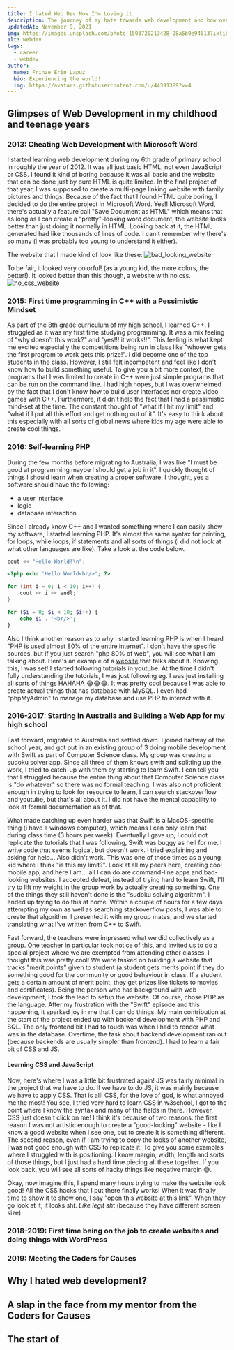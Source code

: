 ```yaml
---
title: I hated Web Dev Now I'm Loving it
description: The journey of my hate towards web development and how overtime I saw the beauty in it and eventually turning it to my career
updatedAt: November 9, 2021
img: https://images.unsplash.com/photo-1593720213428-28a5b9e94613?ixlib=rb-1.2.1&ixid=MnwxMjA3fDB8MHxwaG90by1wYWdlfHx8fGVufDB8fHx8&auto=format&fit=crop&w=2670&q=80
alt: webdev
tags:
  - career
  - webdev
author:
  name: Frinze Erin Lapuz
  bio: Experiencing the world!
  img: https://avatars.githubusercontent.com/u/44391389?v=4
---
```


## Glimpses of Web Development in my childhood and teenage years

### 2013: Cheating Web Development with Microsoft Word
I started learning web development during my 6th grade of primary school in roughly the year of 2012. It was all just basic HTML, not even JavaScript or CSS. I found it kind of boring because it was all basic and the website that can be done just by pure HTML is quite limited. In the final project of that year, I was supposed to create a multi-page linking website with family pictures and things. Because of the fact that I found HTML quite boring, I decided to do the entire project in Microsoft Word. Yes!! Microsoft Word, there's actually a feature call "Save Document as HTML" which means that as long as I can create a "pretty"-looking word document, the website looks better than just doing it normally in HTML. Looking back at it, the HTML generated had like thousands of lines of code. I can't remember why there's so many (i was probably too young to understand it either).

The website that I made kind of look like these:
![bad_looking_website](https://www.uwpgroup.co.uk/wp-content/uploads/2014/04/accept_jesus_forever.png)

To be fair, it looked very colorful! (as a young kid, the more colors, the better!). It looked better than this though, a website with no css.
![no_css_website](https://images.saymedia-content.com/.image/t_share/MTc0NjQ2NjgwMzU5MjE2OTEx/basic-web-design-with-html-css.png)

### 2015: First time programming in C++ with a Pessimistic Mindset
As part of the 8th grade curriculum of my high school, I learned C++. I struggled as it was my first time studying programming. It was a mix feeling of "why doesn't this work?" and "yes!!! it works!!". This feeling is what kept me excited especially the competitions being run in class like "whoever gets the first program to work gets this prize!". I did become one of the top students in the class. However, I still felt incompetent and feel like I don't know how to build something useful. To give you a bit more context, the programs that I was limited to create in C++ were just simple programs that can be run on the command line. I had high hopes, but I was overwhelmed by the fact that I don't know how to build user interfaces nor create video games with C++. Furthermore, it didn't help the fact that I had a pessimistic mind-set at the time. The constant thought of "what if I hit my limit" and "what if I put all this effort and get nothing out of it". It's easy to think about this especially with all sorts of global news where kids my age were able to create cool things.

### 2016: Self-learning PHP
During the few months before migrating to Australia, I was like "I must be good at programming maybe I should get a job in it". I quickly thought of things I should learn when creating a proper software. I thought, yes a software should have the following:

- a user interface
- logic
- database interaction

Since I already know C++ and I wanted something where I can easily show my software, I started learning PHP. It's almost the same syntax for printing, for loops, while loops, if statements and all sorts of things (i did not look at what other languages are like). Take a look at the code below.

```c
cout << "Hello World!\n";
```

```php
<?php echo 'Hello World<br/>'; ?> 
```

```c
for (int i = 0; i < 10; i++) {
    cout << i << endl;
}
```
```php
for ($i = 0; $i < 10; $i++) {
    echo $i . '<br/>';
}
```

Also I think another reason as to why I started learning PHP is when I heard "PHP is used almost 80% of the entire internet". I don't have the specific sources, but if you just search "php 80% of web", you will see what I am talking about. Here's an example of a [website](https://w3techs.com/technologies/overview/programming_language) that talks about it. Knowing this, I was set! I started following tutorials in youtube. At the time I didn't fully understanding the tutorials, I was just following eg. I was just installing all sorts of things HAHAHA 😂😂😂. It was pretty cool because I was able to create actual things that has database with MySQL. I even had "phpMyAdmin" to manage my database and use PHP to interact with it.

### 2016-2017: Starting in Australia and Building a Web App for my high school
Fast forward, migrated to Australia and settled down. I joined halfway of the school year, and got put in an existing group of 3 doing mobile development with Swift as part of Computer Science class. My group was creating a sudoku solver app. Since all three of them knows swift and splitting up the work, I tried to catch-up with them by starting to learn Swift. I can tell you that I struggled because the entire thing about that Computer Science class is "do whatever" so there was no formal teaching. I was also not proficient enough in trying to look for resource to learn, I can search stackoverflow and youtube, but that's all about it. I did not have the mental capability to look at formal documentation as of that.

What made catching up even harder was that Swift is a MacOS-specific thing (i have a windows computer), which means I can only learn that during class time (3 hours per week). Eventually I gave up, I could not replicate the tutorials that I was following, Swift was buggy as hell for me. I write code that seems logical, but doesn't work. I tried explaining and asking for help... Also didn't work. This was one of those times as a young kid where I think "is this my limit?". Look at all my peers here, creating cool mobile app, and here I am... all I can do are command-line apps and bad-looking websites. I accepted defeat, instead of trying hard to learn Swift, I'll try to lift my weight in the group work by actually creating something. One of the things they still haven't done is the "sudoku solving algorithm". I ended up trying to do this at home. Within a couple of hours for a few days attempting my own as well as searching stackoverflow posts, I was able to create that algorithm. I presented it with my group mates, and we started translating what I've written from C++ to Swift.

Fast forward, the teachers were impressed what we did collectively as a group. One teacher in particular took notice of this, and invited us to do a special project where we are exempted from attending other classes. I thought this was pretty cool! We were tasked on building a website that tracks "merit points" given to student (a student gets merits point if they do something good for the community or good behaviour in class. If a student gets a certain amount of merit point, they get prizes like tickets to movies and certificates). Being the person who has background with web development, I took the lead to setup the website. Of course, chose PHP as the language. After my frustration with the "Swift" episode and this happening, it sparked joy in me that I can do things. My main contribution at the start of the project ended up with backend development with PHP and SQL. The only frontend bit I had to touch was when I had to render what was in the database. Overtime, the task about backend development ran out (because backends are usually simpler than frontend). I had to learn a fair bit of CSS and JS.

#### Learning CSS and JavaScript
Now, here's where I was a little bit frustrated again! JS was fairly minimal in the project that we have to do. If we have to do JS, it was mainly because we have to apply CSS. That is all! CSS, for the love of god, is what annoyed me the most! You see, I tried very hard to learn CSS in w3school, I got to the point where I know the syntax and many of the fields in there. However, CSS just doesn't click on me! I think it's because of two reasons: the first reason I was not artistic enough to create a "good-looking" website - like I know a good website when I see one, but to create it is something different. The second reason, even if I am trying to copy the looks of another website, I was not good enough with CSS to replicate it. To give you some examples where I struggled with is positioning. I know margin, width, length and sorts of those things, but I just had a hard time piecing all these together. If you look back, you will see all sorts of hacky things like negative margin 😅.

Okay, now imagine this, I spend many hours trying to make the website look good! All the CSS hacks that I put there finally works! When it was finally time to show it to show one, I say "open this website at this link". When they go look at it, it looks sh*t. Like legit sh*t (because they have different screen size)

### 2018-2019: First time being on the job to create websites and doing things with WordPress

### 2019: Meeting the Coders for Causes


## Why I hated web development?

## A slap in the face from my mentor from the Coders for Causes

## The start of 
